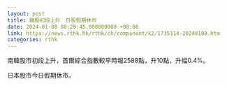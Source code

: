 ```yaml
---
layout: post
title: 韓股初段上升　日股假期休市
date: 2024-01-08 08:20:45.000000000 +08:00
link: https://news.rthk.hk/rthk/ch/component/k2/1735314-20240108.htm
categories: rthk
---
```


南韓股市初段上升，首爾綜合指數較早時報2588點，升10點，升幅0.4%。

日本股市今日假期休市。
